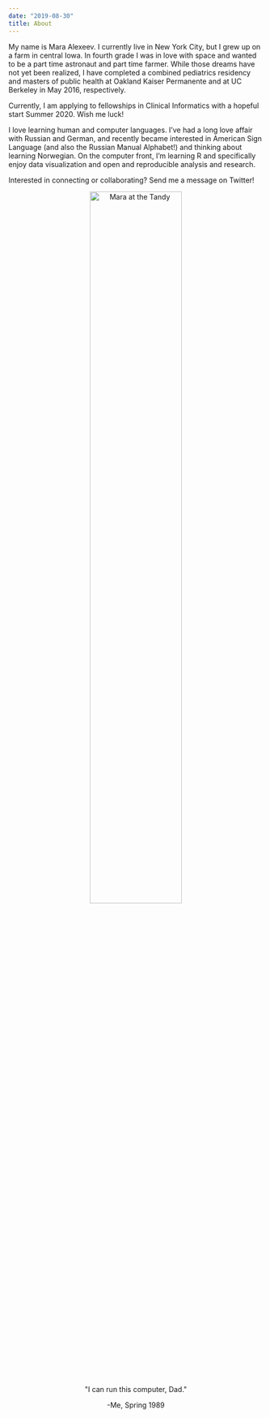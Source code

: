 ```yaml
---
date: "2019-08-30"
title: About
---
```


My name is Mara Alexeev. I currently live in New York City, but I grew up on a farm in central Iowa. In fourth grade I was in love with space and wanted to be a part time astronaut and part time farmer. While those dreams have not yet been realized, I have completed a combined pediatrics residency and masters of public health at Oakland Kaiser Permanente and at UC Berkeley in May 2016, respectively. 

Currently, I am applying to fellowships in Clinical Informatics with a hopeful start Summer 2020. Wish me luck!

I love learning human and computer languages. I’ve had a long love affair with Russian and German, and recently became interested in American Sign Language (and also the Russian Manual Alphabet!) and thinking about learning Norwegian. On the computer front, I’m learning R and specifically enjoy data visualization and open and reproducible analysis and research.

Interested in connecting or collaborating? Send me a message on Twitter!

<center>
<img src="/./about_files/MaraAtTheTandy.jpg" alt="Mara at the Tandy" width="60%" height="60%"/>


"I can run this computer, Dad."

-Me, Spring 1989

